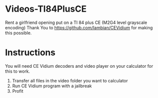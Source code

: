 # Videos-TI84PlusCE
Rent a girlfriend opening put on a TI 84 plus CE (M2G4 level grayscale encoding)
Thank You to https://github.com/Iambian/CEVidium for making this possible.

# Instructions
You will need CE Vidium decoders and video player on your calculator for this to work.
1. Transfer all files in the video folder you want to calculator
2. Run CE Vidium program with a jailbreak
3. Profit
